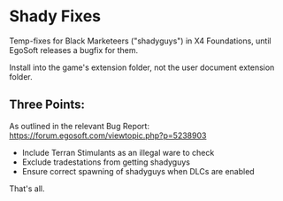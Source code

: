 # Shady Fixes
Temp-fixes for Black Marketeers ("shadyguys") in X4 Foundations, until EgoSoft releases a bugfix for them.

Install into the game's extension folder, not the user document extension folder.

## Three Points:
As outlined in the relevant Bug Report: https://forum.egosoft.com/viewtopic.php?p=5238903
- Include Terran Stimulants as an illegal ware to check
- Exclude tradestations from getting shadyguys
- Ensure correct spawning of shadyguys when DLCs are enabled

That's all.

